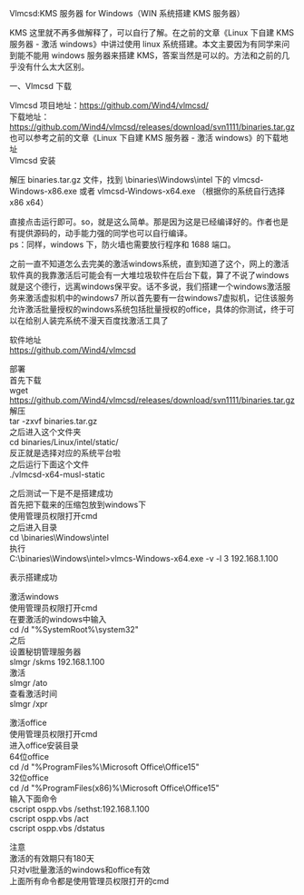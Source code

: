 Vlmcsd:KMS 服务器 for Windows（WIN 系统搭建 KMS 服务器）  
  
KMS 这里就不再多做解释了，可以自行了解。在之前的文章《Linux 下自建 KMS 服务器 -
激活 windows》中讲过使用 linux 系统搭建。本文主要因为有同学来问到能不能用
windows 服务器来搭建 KMS，答案当然是可以的。方法和之前的几乎没有什么太大区别。

一、Vlmcsd 下载  
  
Vlmcsd 项目地址：https://github.com/Wind4/vlmcsd/  
下载地址：https://github.com/Wind4/vlmcsd/releases/download/svn1111/binaries.tar.gz  
也可以参考之前的文章《Linux 下自建 KMS 服务器 - 激活 windows》的下载地址  
Vlmcsd 安装  
  
解压 binaries.tar.gz 文件，找到 \\binaries\\Windows\\intel 下的
vlmcsd-Windows-x86.exe 或者 vlmcsd-Windows-x64.exe （根据你的系统自行选择 x86
x64）  
  
直接点击运行即可。so，就是这么简单。那是因为这是已经编译好的。作者也是有提供源码的，动手能力强的同学也可以自行编译。  
ps：同样，windows 下，防火墙也需要放行程序和 1688 端口。  
  
之前一直不知道怎么去完美的激活windows系统，直到知道了这个，网上的激活软件真的我靠激活后可能会有一大堆垃圾软件在后台下载，算了不说了windows就是这个德行，远离windows保平安。话不多说，我们搭建一个windows激活服务来激活虚拟机中的windows7
所以首先要有一台windows7虚拟机，记住该服务允许激活批量授权的windows系统包括批量授权的office，具体的你测试，终于可以在给别人装完系统不漫天百度找激活工具了  
  
软件地址  
https://github.com/Wind4/vlmcsd  
  
部署  
首先下载  
wget https://github.com/Wind4/vlmcsd/releases/download/svn1111/binaries.tar.gz  
解压  
tar -zxvf binaries.tar.gz  
之后进入这个文件夹  
cd binaries/Linux/intel/static/  
反正就是选择对应的系统平台啦  
之后运行下面这个文件  
./vlmcsd-x64-musl-static  
  
之后测试一下是不是搭建成功  
首先把下载来的压缩包放到windows下  
使用管理员权限打开cmd  
之后进入目录  
cd \\binaries\\Windows\\intel  
执行  
C:\\binaries\\Windows\\intel\>vlmcs-Windows-x64.exe -v -l 3 192.168.1.100  
  
表示搭建成功  
  
激活windows  
使用管理员权限打开cmd  
在要激活的windows中输入  
cd /d "%SystemRoot%\\system32"  
之后  
设置秘钥管理服务器  
slmgr /skms 192.168.1.100  
激活  
slmgr /ato  
查看激活时间  
slmgr /xpr  
  
激活office  
使用管理员权限打开cmd  
进入office安装目录  
64位office  
cd /d "%ProgramFiles%\\Microsoft Office\\Office15"  
32位office  
cd /d "%ProgramFiles(x86)%\\Microsoft Office\\Office15"  
输入下面命令  
cscript ospp.vbs /sethst:192.168.1.100  
cscript ospp.vbs /act  
cscript ospp.vbs /dstatus  
  
注意  
激活的有效期只有180天  
只对vl批量激活的windows和office有效  
上面所有命令都是使用管理员权限打开的cmd

